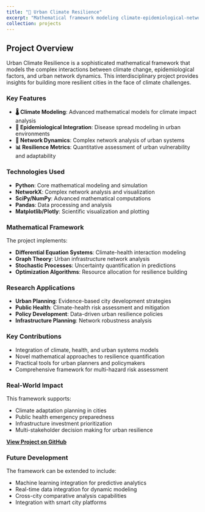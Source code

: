 ```yaml
---
title: "🌆 Urban Climate Resilience"
excerpt: "Mathematical framework modeling climate-epidemiological-network dynamics for comprehensive urban resilience analysis and planning."
collection: projects
---
```


## Project Overview

Urban Climate Resilience is a sophisticated mathematical framework that models the complex interactions between climate change, epidemiological factors, and urban network dynamics. This interdisciplinary project provides insights for building more resilient cities in the face of climate challenges.

### Key Features

- **🌡️ Climate Modeling**: Advanced mathematical models for climate impact analysis
- **🏥 Epidemiological Integration**: Disease spread modeling in urban environments
- **🔗 Network Dynamics**: Complex network analysis of urban systems
- **📊 Resilience Metrics**: Quantitative assessment of urban vulnerability and adaptability

### Technologies Used

- **Python**: Core mathematical modeling and simulation
- **NetworkX**: Complex network analysis and visualization
- **SciPy/NumPy**: Advanced mathematical computations
- **Pandas**: Data processing and analysis
- **Matplotlib/Plotly**: Scientific visualization and plotting

### Mathematical Framework

The project implements:
- **Differential Equation Systems**: Climate-health interaction modeling
- **Graph Theory**: Urban infrastructure network analysis
- **Stochastic Processes**: Uncertainty quantification in predictions
- **Optimization Algorithms**: Resource allocation for resilience building

### Research Applications

- **Urban Planning**: Evidence-based city development strategies
- **Public Health**: Climate-health risk assessment and mitigation
- **Policy Development**: Data-driven urban resilience policies
- **Infrastructure Planning**: Network robustness analysis

### Key Contributions

- Integration of climate, health, and urban systems models
- Novel mathematical approaches to resilience quantification
- Practical tools for urban planners and policymakers
- Comprehensive framework for multi-hazard risk assessment

### Real-World Impact

This framework supports:
- Climate adaptation planning in cities
- Public health emergency preparedness
- Infrastructure investment prioritization
- Multi-stakeholder decision making for urban resilience

**[View Project on GitHub](https://github.com/skcKenneth/urban_climate_resilience)**

### Future Development

The framework can be extended to include:
- Machine learning integration for predictive analytics
- Real-time data integration for dynamic modeling
- Cross-city comparative analysis capabilities
- Integration with smart city platforms
